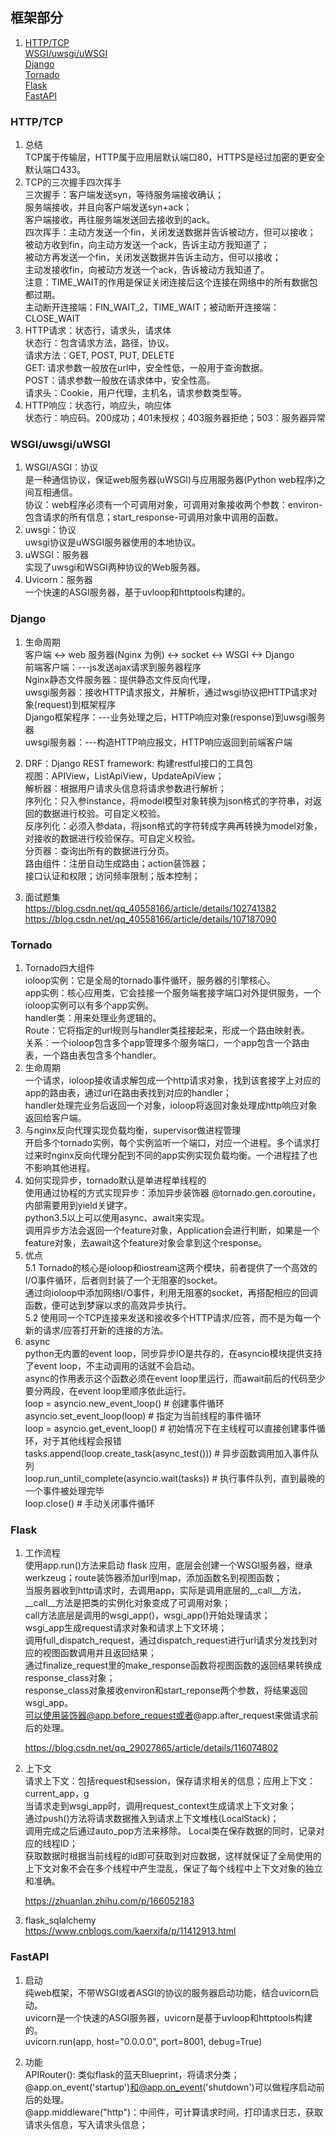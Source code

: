 ## 框架部分

1. [HTTP/TCP](/docs/framework.md#HTTP/TCP)  
   [WSGI/uwsgi/uWSGI](/docs/framework.md#WSGI/uwsgi/uWSGI)  
   [Django](/docs/framework.md#Django)  
   [Tornado](/docs/framework.md#Tornado)  
   [Flask](/docs/framework.md#Flask)  
   [FastAPI](/docs/framework.md#FastAPI)

### HTTP/TCP

1. 总结  
   TCP属于传输层，HTTP属于应用层默认端口80，HTTPS是经过加密的更安全默认端口433。
2. TCP的三次握手四次挥手  
   三次握手：客户端发送syn，等待服务端接收确认；  
   服务端接收，并且向客户端发送syn+ack；  
   客户端接收，再往服务端发送回去接收到的ack。  
   四次挥手：主动方发送一个fin，关闭发送数据并告诉被动方，但可以接收；  
   被动方收到fin，向主动方发送一个ack，告诉主动方我知道了；  
   被动方再发送一个fin，关闭发送数据并告诉主动方，但可以接收；  
   主动发接收fin，向被动方发送一个ack，告诉被动方我知道了。  
   注意：TIME_WAIT的作用是保证关闭连接后这个连接在网络中的所有数据包都过期。  
   主动断开连接端：FIN_WAIT_2，TIME_WAIT；被动断开连接端：CLOSE_WAIT
3. HTTP请求：状态行，请求头，请求体  
   状态行：包含请求方法，路径，协议。  
   请求方法：GET, POST, PUT, DELETE  
   GET: 请求参数一般放在url中，安全性低，一般用于查询数据。  
   POST：请求参数一般放在请求体中，安全性高。  
   请求头：Cookie，用户代理，主机名，请求参数类型等。
4. HTTP响应：状态行，响应头，响应体  
   状态行：响应码。200成功；401未授权；403服务器拒绝；503：服务器异常

### WSGI/uwsgi/uWSGI

1. WSGI/ASGI：协议  
   是一种通信协议，保证web服务器(uWSGI)与应用服务器(Python web程序)之间互相通信。  
   协议：web程序必须有一个可调用对象，可调用对象接收两个参数：environ-包含请求的所有信息；start_response-可调用对象中调用的函数。
2. uwsgi：协议  
   uwsgi协议是uWSGI服务器使用的本地协议。
3. uWSGI：服务器  
   实现了uwsgi和WSGI两种协议的Web服务器。
4. Uvicorn：服务器  
   一个快速的ASGI服务器，基于uvloop和httptools构建的。

### Django

1. 生命周期  
   客户端 <-> web 服务器(Nginx 为例) <-> socket <-> WSGI <-> Django  
   前端客户端：---js发送ajax请求到服务器程序  
   Nginx静态文件服务器：提供静态文件反向代理，  
   uwsgi服务器：接收HTTP请求报文，并解析，通过wsgi协议把HTTP请求对象(request)到框架程序  
   Django框架程序：---业务处理之后，HTTP响应对象(response)到uwsgi服务器  
   uwsgi服务器：---构造HTTP响应报文，HTTP响应返回到前端客户端

2. DRF：Django REST framework: 构建restful接口的工具包  
   视图：APIView，ListApiView，UpdateApiView；   
   解析器：根据用户请求头信息将请求参数进行解析；  
   序列化：只入参instance，将model模型对象转换为json格式的字符串，对返回的数据进行校验。可自定义校验。  
   反序列化：必须入参data，将json格式的字符转成字典再转换为model对象，对接收的数据进行校验保存。可自定义校验。  
   分页器：查询出所有的数据进行分页。  
   路由组件：注册自动生成路由；action装饰器；  
   接口认证和权限；访问频率限制；版本控制；

3. 面试题集  
   https://blog.csdn.net/qq_40558166/article/details/102741382  
   https://blog.csdn.net/qq_40558166/article/details/107187090

### Tornado

1. Tornado四大组件  
   ioloop实例：它是全局的tornado事件循环，服务器的引擎核心。  
   app实例：核心应用类，它会挂接一个服务端套接字端口对外提供服务，一个ioloop实例可以有多个app实例。  
   handler类：用来处理业务逻辑的。  
   Route：它将指定的url规则与handler类挂接起来，形成一个路由映射表。  
   关系：一个ioloop包含多个app管理多个服务端口，一个app包含一个路由表，一个路由表包含多个handler。
2. 生命周期  
   一个请求，ioloop接收请求解包成一个http请求对象，找到该套接字上对应的app的路由表，通过url在路由表找到对应的handler；  
   handler处理完业务后返回一个对象，ioloop将返回对象处理成http响应对象返回给客户端。
3. 与nginx反向代理实现负载均衡，supervisor做进程管理  
   开启多个tornado实例，每个实例监听一个端口，对应一个进程。多个请求打过来时nginx反向代理分配到不同的app实例实现负载均衡。一个进程挂了也不影响其他进程。
4. 如何实现异步，tornado默认是单进程单线程的  
   使用通过协程的方式实现异步：添加异步装饰器 @tornado.gen.coroutine，内部需要用到yield关键字。  
   python3.5以上可以使用async、await来实现。  
   调用异步方法会返回一个feature对象，Application会进行判断，如果是一个feature对象，去await这个feature对象会拿到这个response。
5. 优点  
   5.1 Tornado的核心是ioloop和iostream这两个模块，前者提供了一个高效的I/O事件循环，后者则封装了一个无阻塞的socket。  
   通过向ioloop中添加网络I/O事件，利用无阻塞的socket，再搭配相应的回调函数，便可达到梦寐以求的高效异步执行。  
   5.2 使用同一个TCP连接来发送和接收多个HTTP请求/应答，而不是为每一个新的请求/应答打开新的连接的方法。
6. async  
   python无内置的event loop，同步异步IO是共存的，在asyncio模块提供支持了event loop，不主动调用的话就不会启动。  
   async的作用表示这个函数必须在event loop里运行，而await前后的代码至少要分两段，在event loop里顺序依此运行。  
   loop = asyncio.new_event_loop()  # 创建事件循环  
   asyncio.set_event_loop(loop)  # 指定为当前线程的事件循环  
   loop = asyncio.get_event_loop()  # 初始情况下在主线程可以直接创建事件循环，对于其他线程会报错  
   tasks.append(loop.create_task(async_test()))  # 异步函数调用加入事件队列  
   loop.run_until_complete(asyncio.wait(tasks))  # 执行事件队列，直到最晚的一个事件被处理完毕  
   loop.close()  # 手动关闭事件循环

### Flask

1. 工作流程  
   使用app.run()方法来启动 flask 应用，底层会创建一个WSGI服务器，继承werkzeug；route装饰器添加url到map，添加函数名到视图函数；  
   当服务器收到http请求时，去调用app，实际是调用底层的__call__方法，__call__方法是把类的实例化对象变成了可调用对象；  
   call方法底层是调用的wsgi_app()，wsgi_app()开始处理请求；  
   wsgi_app生成request请求对象和请求上下文环境；  
   调用full_dispatch_request，通过dispatch_request进行url请求分发找到对应的视图函数调用并且返回结果；  
   通过finalize_request里的make_response函数将视图函数的返回结果转换成response_class对象；  
   response_class对象接收environ和start_reponse两个参数，将结果返回wsgi_app。  
   可以使用装饰器@app.before_request或者@app.after_request来做请求前后的处理。

   https://blog.csdn.net/qq_29027865/article/details/116074802

2. 上下文  
   请求上下文：包括request和session，保存请求相关的信息；应用上下文：current_app，g  
   当请求走到wsgi_app时，调用request_context生成请求上下文对象；  
   通过push()方法将请求数据推入到请求上下文堆栈(LocalStack)；  
   调用完成之后通过auto_pop方法来移除。 Local类在保存数据的同时，记录对应的线程ID；  
   获取数据时根据当前线程的id即可获取到对应数据，这样就保证了全局使用的上下文对象不会在多个线程中产生混乱，保证了每个线程中上下文对象的独立和准确。

   https://zhuanlan.zhihu.com/p/166052183

3. flask_sqlalchemy  
   https://www.cnblogs.com/kaerxifa/p/11412913.html

### FastAPI

1. 启动  
   纯web框架，不带WSGI或者ASGI的协议的服务器启动功能，结合uvicorn启动。  
   uvicorn是一个快速的ASGI服务器，uvicorn是基于uvloop和httptools构建的。  
   uvicorn.run(app, host="0.0.0.0", port=8001, debug=True)

2. 功能  
   APIRouter(): 类似flask的蓝天Blueprint，将请求分类；  
   @app.on_event('startup')和@app.on_event('shutdown')可以做程序启动前后的处理。  
   @app.middleware("http")：中间件，可计算请求时间，打印请求日志，获取请求头信息，写入请求头信息；  
